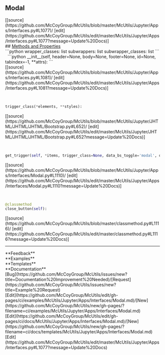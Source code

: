 ## <a id="McUtils.Jupyter.Apps.Interfaces.Modal">Modal</a> 

<div class="docs-source-link" markdown="1">
[[source](https://github.com/McCoyGroup/McUtils/blob/master/McUtils/Jupyter/Apps/Interfaces.py#L1077)/
[edit](https://github.com/McCoyGroup/McUtils/edit/master/McUtils/Jupyter/Apps/Interfaces.py#L1077?message=Update%20Docs)]
</div>









<div class="collapsible-section">
 <div class="collapsible-section collapsible-section-header" markdown="1">
## <a class="collapse-link" data-toggle="collapse" href="#methods" markdown="1"> Methods and Properties</a> <a class="float-right" data-toggle="collapse" href="#methods"><i class="fa fa-chevron-down"></i></a>
 </div>
 <div class="collapsible-section collapsible-section-body collapse show" id="methods" markdown="1">
 ```python
wrapper_classes: list
subwrappers: list
subwrapper_classes: list
```
<a id="McUtils.Jupyter.Apps.Interfaces.Modal.__init__" class="docs-object-method">&nbsp;</a> 
```python
__init__(self, header=None, body=None, footer=None, id=None, tabindex=-1, **attrs): 
```
<div class="docs-source-link" markdown="1">
[[source](https://github.com/McCoyGroup/McUtils/blob/master/McUtils/Jupyter/Apps/Interfaces.py#L1081)/
[edit](https://github.com/McCoyGroup/McUtils/edit/master/McUtils/Jupyter/Apps/Interfaces.py#L1081?message=Update%20Docs)]
</div>


<a id="McUtils.Jupyter.JHTML.JHTML.JHTML.Bootstrap.Button" class="docs-object-method">&nbsp;</a> 
```python
trigger_class(*elements, **styles): 
```
<div class="docs-source-link" markdown="1">
[[source](https://github.com/McCoyGroup/McUtils/blob/master/McUtils/Jupyter/JHTML/JHTML/JHTML/Bootstrap.py#L652)/
[edit](https://github.com/McCoyGroup/McUtils/edit/master/McUtils/Jupyter/JHTML/JHTML/JHTML/Bootstrap.py#L652?message=Update%20Docs)]
</div>


<a id="McUtils.Jupyter.Apps.Interfaces.Modal.get_trigger" class="docs-object-method">&nbsp;</a> 
```python
get_trigger(self, *items, trigger_class=None, data_bs_toggle='modal', data_bs_target=None, **attrs): 
```
<div class="docs-source-link" markdown="1">
[[source](https://github.com/McCoyGroup/McUtils/blob/master/McUtils/Jupyter/Apps/Interfaces/Modal.py#L1110)/
[edit](https://github.com/McCoyGroup/McUtils/edit/master/McUtils/Jupyter/Apps/Interfaces/Modal.py#L1110?message=Update%20Docs)]
</div>


<a id="McUtils.Jupyter.Apps.Interfaces.Modal.close_button" class="docs-object-method">&nbsp;</a> 
```python
@classmethod
close_button(self): 
```
<div class="docs-source-link" markdown="1">
[[source](https://github.com/McCoyGroup/McUtils/blob/master/classmethod.py#L1116)/
[edit](https://github.com/McCoyGroup/McUtils/edit/master/classmethod.py#L1116?message=Update%20Docs)]
</div>
 </div>
</div>












---


<div markdown="1" class="text-secondary">
<div class="container">
  <div class="row">
   <div class="col" markdown="1">
**Feedback**   
</div>
   <div class="col" markdown="1">
**Examples**   
</div>
   <div class="col" markdown="1">
**Templates**   
</div>
   <div class="col" markdown="1">
**Documentation**   
</div>
   <div class="col" markdown="1">
   
</div>
   <div class="col" markdown="1">
   
</div>
   <div class="col" markdown="1">
   
</div>
</div>
  <div class="row">
   <div class="col" markdown="1">
[Bug](https://github.com/McCoyGroup/McUtils/issues/new?title=Documentation%20Improvement%20Needed)/[Request](https://github.com/McCoyGroup/McUtils/issues/new?title=Example%20Request)   
</div>
   <div class="col" markdown="1">
[Edit](https://github.com/McCoyGroup/McUtils/edit/gh-pages/ci/examples/McUtils/Jupyter/Apps/Interfaces/Modal.md)/[New](https://github.com/McCoyGroup/McUtils/new/gh-pages/?filename=ci/examples/McUtils/Jupyter/Apps/Interfaces/Modal.md)   
</div>
   <div class="col" markdown="1">
[Edit](https://github.com/McCoyGroup/McUtils/edit/gh-pages/ci/docs/McUtils/Jupyter/Apps/Interfaces/Modal.md)/[New](https://github.com/McCoyGroup/McUtils/new/gh-pages/?filename=ci/docs/templates/McUtils/Jupyter/Apps/Interfaces/Modal.md)   
</div>
   <div class="col" markdown="1">
[Edit](https://github.com/McCoyGroup/McUtils/edit/master/McUtils/Jupyter/Apps/Interfaces.py#L1077?message=Update%20Docs)   
</div>
   <div class="col" markdown="1">
   
</div>
   <div class="col" markdown="1">
   
</div>
   <div class="col" markdown="1">
   
</div>
</div>
</div>
</div>
